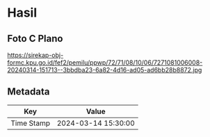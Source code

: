 # Hasil

## Foto C Plano

https://sirekap-obj-formc.kpu.go.id/fef2/pemilu/ppwp/72/71/08/10/06/7271081006008-20240314-151713--3bbdba23-6a82-4d16-ad05-ad6bb28b8872.jpg


## Metadata

| Key        | Value               |
| ---------- | ------------------- |
| Time Stamp | 2024-03-14 15:30:00 |




